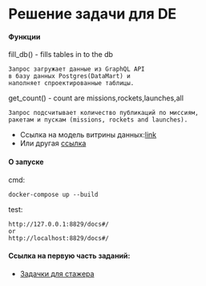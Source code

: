 # Решение задачи для DE

#### Функции

fill_db() - fills tables in to the db

    Запрос загружает данные из GraphQL API 
    в базу данных Postgres(DataMart) и 
    наполняет спроектированные таблицы.

    
get_count() - count are missions,rockets,launches,all
    
    Запрос подсчитывает количество публикаций по миссиям,
    ракетам и пускам (missions, rockets and launches).

 * Ссылка на модель витрины данных:[link](https://viewer.diagrams.net/?tags=%7B%7D&highlight=0000ff&edit=_blank&layers=1&nav=1#G1LdWpUr9a_i2OA4yab1InDnmiPj4aWIft/)
 * Или другая [ссылка](https://github.com/NNikitaB/TaskForDE/blob/master/task_for_de_datamart.drawio.png)

#### О запуске
 
 cmd:

    docker-compose up --build
 test:

    http://127.0.0.1:8829/docs#/
    or
    http://localhost:8829/docs#/

#### Ссылка на первую часть заданий:

 * [Задачки для стажера]()



